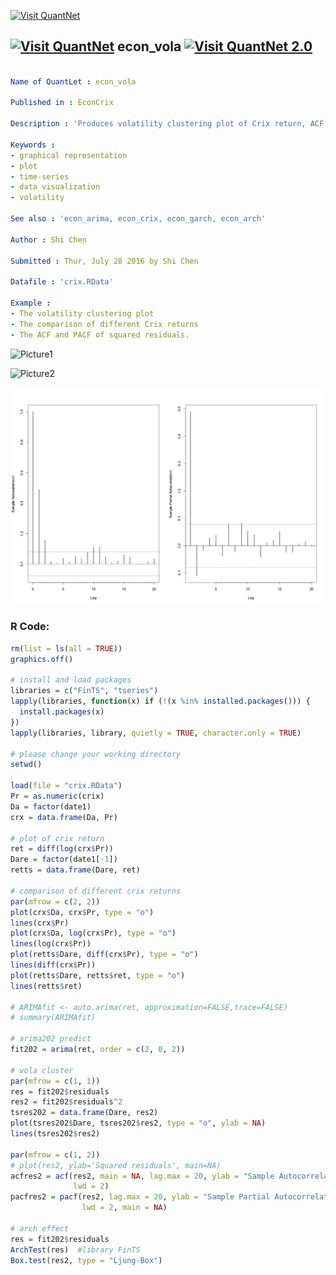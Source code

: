 
[<img src="https://github.com/QuantLet/Styleguide-and-FAQ/blob/master/pictures/banner.png" width="880" alt="Visit QuantNet">](http://quantlet.de/index.php?p=info)

## [<img src="https://github.com/QuantLet/Styleguide-and-Validation-procedure/blob/master/pictures/qloqo.png" alt="Visit QuantNet">](http://quantlet.de/) **econ_vola** [<img src="https://github.com/QuantLet/Styleguide-and-Validation-procedure/blob/master/pictures/QN2.png" width="60" alt="Visit QuantNet 2.0">](http://quantlet.de/d3/ia)

```yaml

Name of QuantLet : econ_vola

Published in : EconCrix

Description : 'Produces volatility clustering plot of Crix return, ACF and PACF plots of squared residuals derived from ARIMA model.'

Keywords : 
- graphical representation
- plot 
- time-series
- data visualization
- volatility

See also : 'econ_arima, econ_crix, econ_garch, econ_arch'

Author : Shi Chen

Submitted : Thur, July 28 2016 by Shi Chen

Datafile : 'crix.RData'

Example : 
- The volatility clustering plot
- The comparison of different Crix returns
- The ACF and PACF of squared residuals.

```

![Picture1](VolClus.png)

![Picture2](crix_comp.png)

![Picture3](sqreturn_pacf.png)


### R Code:
```r
rm(list = ls(all = TRUE))
graphics.off()

# install and load packages
libraries = c("FinTS", "tseries")
lapply(libraries, function(x) if (!(x %in% installed.packages())) {
  install.packages(x)
})
lapply(libraries, library, quietly = TRUE, character.only = TRUE)

# please change your working directory
setwd()

load(file = "crix.RData")
Pr = as.numeric(crix)
Da = factor(date1)
crx = data.frame(Da, Pr)

# plot of crix return
ret = diff(log(crx$Pr))
Dare = factor(date1[-1])
retts = data.frame(Dare, ret)

# comparison of different crix returns
par(mfrow = c(2, 2))
plot(crx$Da, crx$Pr, type = "o")
lines(crx$Pr)
plot(crx$Da, log(crx$Pr), type = "o")
lines(log(crx$Pr))
plot(retts$Dare, diff(crx$Pr), type = "o")
lines(diff(crx$Pr))
plot(retts$Dare, retts$ret, type = "o")
lines(retts$ret)

# ARIMAfit <- auto.arima(ret, approximation=FALSE,trace=FALSE)
# summary(ARIMAfit)

# arima202 predict
fit202 = arima(ret, order = c(2, 0, 2))

# vola cluster
par(mfrow = c(1, 1))
res = fit202$residuals
res2 = fit202$residuals^2
tsres202 = data.frame(Dare, res2)
plot(tsres202$Dare, tsres202$res2, type = "o", ylab = NA)
lines(tsres202$res2)

par(mfrow = c(1, 2))
# plot(res2, ylab='Squared residuals', main=NA)
acfres2 = acf(res2, main = NA, lag.max = 20, ylab = "Sample Autocorrelation", 
              lwd = 2)
pacfres2 = pacf(res2, lag.max = 20, ylab = "Sample Partial Autocorrelation", 
                lwd = 2, main = NA)

# arch effect
res = fit202$residuals
ArchTest(res)  #library FinTS
Box.test(res2, type = "Ljung-Box")

```

